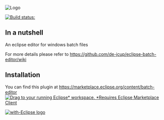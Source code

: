 ![Logo](https://github.com/de-jcup/eclipse-batch-editor/blob/master/batcheditor-plugin/html/images/batch-editor-logo.png?raw=true)

[![Build status:](https://travis-ci.org/de-jcup/eclipse-batch-editor.svg?branch=master)](https://travis-ci.org/de-jcup/eclipse-batch-editor)

## In a nutshell
An eclipse editor for windows batch files

For more details please refer to https://github.com/de-jcup/eclipse-batch-editor/wiki

## Installation
You can find this plugin at https://marketplace.eclipse.org/content/batch-editor  
[![Drag to your running Eclipse* workspace. *Requires Eclipse Marketplace Client](https://marketplace.eclipse.org/sites/all/themes/solstice/public/images/marketplace/btn-install.png)](http://marketplace.eclipse.org/marketplace-client-intro?mpc_install=3786618 "Drag to your running Eclipse* workspace. *Requires Eclipse Marketplace Client")

<a href="http://with-eclipse.github.io/" target="_blank">
<img alt="with-Eclipse logo" src="http://with-eclipse.github.io/with-eclipse-0.jpg" />
</a>
